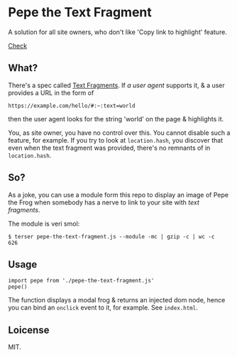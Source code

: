 # Pepe the Text Fragment

A solution for all site owners, who don't like 'Copy link to
highlight' feature.

[Check](http://gromnitsky.users.sourceforge.net/js/examples/pepe-the-text-fragment/#:~:text=Pellentesque%20dapibus)

## What?

There's a spec called [Text Fragments][]. If *a user agent* supports
it, & a user provides a URL in the form of

[Text Fragments]: https://wicg.github.io/scroll-to-text-fragment/

    https://example.com/hello/#:~:text=world

then the user agent looks for the string 'world' on the page &
highlights it.

You, as site owner, you have no control over this. You cannot disable
such a feature, for example. If you try to look at `location.hash`,
you discover that even when the text fragment was provided, there's no
remnants of in `location.hash`.

## So?

As a joke, you can use a module form this repo to display an image of
Pepe the Frog when somebody has a nerve to link to your site with
*text fragments*.

The module is veri smol:

```
$ terser pepe-the-text-fragment.js --module -mc | gzip -c | wc -c
626
```

## Usage

~~~
import pepe from './pepe-the-text-fragment.js'
pepe()
~~~

The function displays a modal frog & returns an injected dom node,
hence you can bind an `onclick` event to it, for example. See
`index.html`.

## Loicense

MIT.
